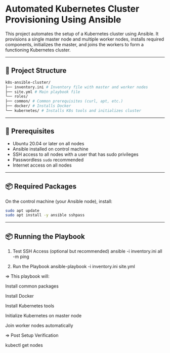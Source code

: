 # Automated Kubernetes Cluster Provisioning Using Ansible

This project automates the setup of a Kubernetes cluster using Ansible. It provisions a single master node and multiple worker nodes, installs required components, initializes the master, and joins the workers to form a functioning Kubernetes cluster.

---

## 📁 Project Structure

```bash
k8s-ansible-cluster/
├── inventory.ini # Inventory file with master and worker nodes
├── site.yml # Main playbook file
└── roles/
├── common/ # Common prerequisites (curl, apt, etc.)
├── docker/ # Installs Docker
└── kubernetes/ # Installs K8s tools and initializes cluster
```

---

## 🧰 Prerequisites

- Ubuntu 20.04 or later on all nodes
- Ansible installed on control machine
- SSH access to all nodes with a user that has sudo privileges
- Passwordless `sudo` recommended
- Internet access on all nodes

---

## 📦 Required Packages

On the control machine (your Ansible node), install:

```bash
sudo apt update
sudo apt install -y ansible sshpass
```

---

## 📦 Running the Playbook

1. Test SSH Access (optional but recommended)
ansible -i inventory.ini all -m ping

2. Run the Playbook
ansible-playbook -i inventory.ini site.yml

=> This playbook will:

Install common packages

Install Docker

Install Kubernetes tools

Initialize Kubernetes on master node

Join worker nodes automatically

=> Post Setup Verification

kubectl get nodes
